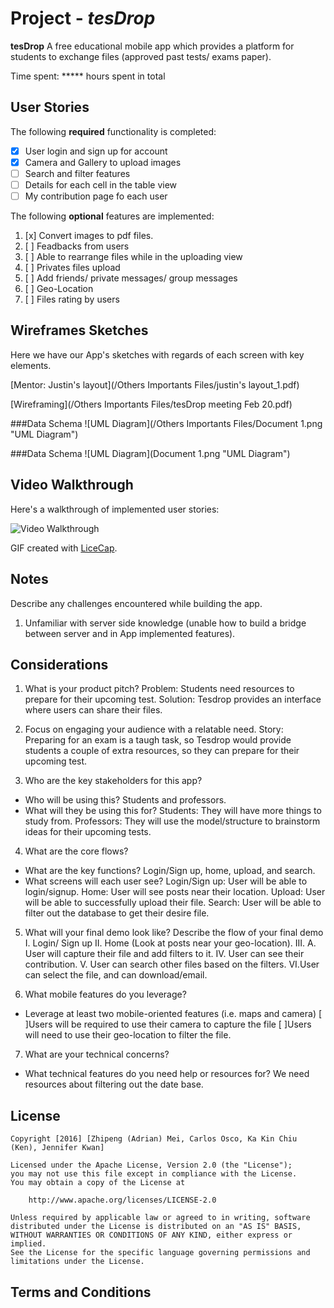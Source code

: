 # Project - *tesDrop*

**tesDrop** 
A free educational mobile app which provides a platform for students to exchange files (approved past tests/ exams paper).

Time spent: ***** hours spent in total

## User Stories

The following **required** functionality is completed:

- [x] User login and sign up for account
- [x] Camera and Gallery to upload images 
- [ ] Search and filter features
- [ ] Details for each cell in the table view
- [ ] My contribution page fo each user

The following **optional** features are implemented:

1. [x] Convert images to pdf files. 
2. [ ] Feadbacks from users
3. [ ] Able to rearrange files while in the uploading view
4. [ ] Privates files upload
5. [ ] Add friends/ private messages/ group messages
6. [ ] Geo-Location
7. [ ] Files rating by users

## Wireframes Sketches 

Here we have our App's sketches with regards of each screen with key elements.

[Mentor: Justin's layout](/Others Importants Files/justin's layout_1.pdf)

[Wireframing](/Others Importants Files/tesDrop meeting Feb 20.pdf)

###Data Schema
![UML Diagram](/Others Importants Files/Document 1.png "UML Diagram")


###Data Schema
![UML Diagram](Document 1.png "UML Diagram")


## Video Walkthrough 

Here's a walkthrough of implemented user stories:

<img src='#' title='Video Walkthrough' width='' alt='Video Walkthrough' />

GIF created with [LiceCap](http://www.cockos.com/licecap/).

## Notes

Describe any challenges encountered while building the app.
1. Unfamiliar with server side knowledge (unable how to build a bridge between server and in App implemented features).

## Considerations

1. What is your product pitch?
Problem: Students need resources to prepare for their upcoming test.
Solution: Tesdrop provides an interface where users can share their files.

2. Focus on engaging your audience with a relatable need.
Story: Preparing for an exam is a taugh task, so Tesdrop would provide students a couple of extra resources, so they can prepare for their upcoming test.

3. Who are the key stakeholders for this app?
- Who will be using this?
    Students and professors.
- What will they be using this for?
    Students: They will have more things to study from.
    Professors: They will use the model/structure to brainstorm ideas for their upcoming tests.

4. What are the core flows?
- What are the key functions?
    Login/Sign up, home, upload, and search.
- What screens will each user see?
    Login/Sign up: User will be able to login/signup.
    Home: User will see posts near their location.
    Upload: User will be able to successfully upload their file.
    Search: User will be able to filter out the database to get their desire file.

5. What will your final demo look like?
Describe the flow of your final demo
I. Login/ Sign up
II. Home (Look at posts near your geo-location).
III. A. User will capture their file and add filters to it.
IV. User can see their contribution.
V. User can search other files based on the filters.
VI.User can select the file, and can download/email.

6. What mobile features do you leverage?
- Leverage at least two mobile-oriented features (i.e. maps and camera)
    [ ]Users will be required to use their camera to capture the file
    [ ]Users will need to use their geo-location to filter the file.

7. What are your technical concerns?
- What technical features do you need help or resources for?
    We need resources about filtering out the date base.


## License

    Copyright [2016] [Zhipeng (Adrian) Mei, Carlos Osco, Ka Kin Chiu (Ken), Jennifer Kwan]

    Licensed under the Apache License, Version 2.0 (the "License");
    you may not use this file except in compliance with the License.
    You may obtain a copy of the License at

        http://www.apache.org/licenses/LICENSE-2.0

    Unless required by applicable law or agreed to in writing, software
    distributed under the License is distributed on an "AS IS" BASIS,
    WITHOUT WARRANTIES OR CONDITIONS OF ANY KIND, either express or implied.
    See the License for the specific language governing permissions and
    limitations under the License.

## Terms and Conditions
